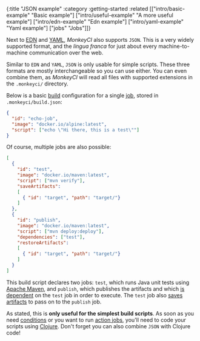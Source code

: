 {:title "JSON example"
 :category :getting-started
 :related [["intro/basic-example" "Basic example"]
           ["intro/useful-example" "A more useful example"]
           ["intro/edn-example" "Edn example"]
           ["intro/yaml-example" "Yaml example"]
	   ["jobs" "Jobs"]]}

Next to [EDN](intro/edn-example) and [YAML](intro/yaml-example), *MonkeyCI* also
supports `JSON`.  This is a very widely supported format, and the *lingua franca*
for just about every machine-to-machine communication over the web.

Similar to `EDN` and `YAML`, `JSON` is only usable for simple scripts.  These three
formats are mostly interchangeable so you can use either.  You can even combine them, as
*MonkeyCI* will read all files with supported extensions in the `.monkeyci/` directory.

Below is a basic [build](/builds) configuration for a single [job](/jobs), stored in
`.monkeyci/build.json`:

```json
{
  "id": "echo-job",
  "image": "docker.io/alpine:latest",
  "script": ["echo \"Hi there, this is a test\""]
}
```

Of course, multiple jobs are also possible:

```json
[
  {
    "id": "test",
    "image": "docker.io/maven:latest",
    "script": ["mvn verify"],
    "saveArtifacts":
    [
      { "id": "target", "path": "target/"}
    ]
  },
  {
    "id": "publish",
    "image": "docker.io/maven:latest",
    "script": ["mvn deploy:deploy"],
    "dependencies": ["test"],
    "restoreArtifacts":
    [
      { "id": "target", "path": "target/"}
    ]
  }
]
```
This build script declares two jobs: `test`, which runs Java unit tests using
[Apache Maven](https://maven.apache.org), and `publish`, which publishes the
artifacts and which [is dependent](builds) on the `test` job in order to execute.
The `test` job also [saves artifacts](artifacts) to pass on to the `publish` job.

As stated, this is **only useful for the simplest build scripts**.  As soon as you need
[conditions](conditions) or you want to run [action jobs](jobs), you'll need to
code your scripts using [Clojure](why-clojure).  Don't forget you can also combine
`JSON` with Clojure code!